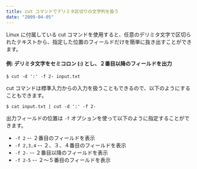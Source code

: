```yaml
---
title: cut コマンドでデリミタ区切りの文字列を扱う
date: "2009-04-05"
---
```


Linux に付属している cut コマンドを使用すると、任意のデリミタ文字で区切られたテキストから、指定した位置のフィールドだけを簡単に抜き出すことができます。

#### 例: デリミタ文字をセミコロン (:) とし、２番目以降のフィールドを出力

~~~
$ cut -d ':' -f 2- input.txt
~~~

cut コマンドは標準入力からの入力を扱うこともできるので、以下のようにすることもできます。

~~~
$ cat input.txt | cut -d ':' -f 2-
~~~

出力フィールドの位置は `-f` オプションを使って以下のように指定することができます。

* `-f 2` -- ２番目のフィールドを表示
* `-f 2,3,4` -- ２、３、４番目のフィールドを表示
* `-f 2-` -- ２番目以降のフィールドを表示
* `-f 2-5` -- ２～５番目のフィールドを表示

